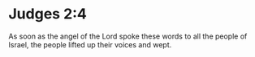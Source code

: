 # Judges 2:4

As soon as the angel of the Lord spoke these words to all the people of Israel, the people lifted up their voices and wept.
